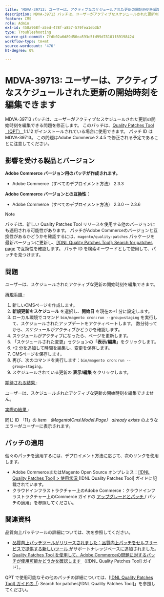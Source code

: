 ```yaml
---
title: 'MDVA-39713: ユーザーは、アクティブなスケジュールされた更新の開始時刻を編集できます'
description: MDVA-39713 パッチは、ユーザーがアクティブなスケジュールされた更新の開始時刻を編集できる問題を修正します。 このパッチは、[Quality Patches Tool （QPT） ] （https://experienceleague.adobe.com/en/docs/commerce-operations/tools/quality-patches-tool/quality-patches-tool-to-self-serve-quality-patches） 1.1.12 がインストールされている場合に利用できます。 パッチ ID は MDVA-39713。 この問題はAdobe Commerce 2.4.5 で修正される予定であることに注意してください。
feature: CMS
role: Admin
exl-id: 450a968f-a5ed-478f-a857-579fea1eb3b7
type: Troubleshooting
source-git-commit: 7fdb02a6d89d50ea593c5fd99d78101f89198424
workflow-type: tm+mt
source-wordcount: '476'
ht-degree: 0%

---
```


# MDVA-39713: ユーザーは、アクティブなスケジュールされた更新の開始時刻を編集できます

MDVA-39713 パッチは、ユーザーがアクティブなスケジュールされた更新の開始時刻を編集できる問題を修正します。 このパッチは、[Quality Patches Tool （QPT） ](https://experienceleague.adobe.com/en/docs/commerce-operations/tools/quality-patches-tool/quality-patches-tool-to-self-serve-quality-patches)1.1.12 がインストールされている場合に使用できます。 パッチ ID は MDVA-39713。 この問題はAdobe Commerce 2.4.5 で修正される予定であることに注意してください。

## 影響を受ける製品とバージョン

**Adobe Commerce バージョン用のパッチが作成されます。**

* Adobe Commerce（すべてのデプロイメント方法） 2.3.3

**Adobe Commerce バージョンとの互換性：**

* Adobe Commerce（すべてのデプロイメント方法） 2.3.0 ～ 2.3.6

>[!NOTE]
>
>パッチは、新しい Quality Patches Tool リリースを使用する他のバージョンにも適用される可能性があります。 パッチがAdobe Commerceのバージョンと互換性があるかどうかを確認するには、`magento/quality-patches` パッケージを最新バージョンに更新し、[[!DNL Quality Patches Tool]: Search for patches page](https://experienceleague.adobe.com/en/docs/commerce-operations/tools/quality-patches-tool/quality-patches-tool-to-self-serve-quality-patches) で互換性を確認します。 パッチ ID を検索キーワードとして使用して、パッチを見つけます。

## 問題

ユーザーは、スケジュールされたアクティブな更新の開始時刻を編集できます。

<u> 再現手順 </u>:

1. 新しいCMSページを作成します。
1. **新規更新をスケジュール** を選択し、**開始日** を現在の+1 分に設定します。
1. ローカル環境でコマンド `bin/magento cron:run --group=staging` を実行して、スケジュールされたアップデートをアクティベートします。 数分待ってから、スケジュールがアクティブかどうかを確認します。
1. スケジュールがアクティブになったら、ページを更新します。
1. 「スケジュールされた変更」セクションの「**表示/編集**」をクリックします。
1. +2 分を追加して時間を編集し、変更を保存します。
1. CMSページを保存します。
1. 再び、次のコマンドを実行します：`bin/magento cron:run --group=staging`。
1. スケジュールされている更新の **表示/編集** をクリックします。

<u> 期待される結果 </u>:

ユーザーは、スケジュールされたアクティブな更新の開始時刻を編集できません。

<u> 実際の結果 </u>:

同じ ID 「11」の *Item （Magento\Cms\Model\Page） already exists* のようなエラーがユーザーに表示されます。

## パッチの適用

個々のパッチを適用するには、デプロイメント方法に応じて、次のリンクを使用します。

* Adobe CommerceまたはMagento Open Source オンプレミス：[[!DNL Quality Patches Tool] > 使用状況 ](/help/tools/quality-patches-tool/usage.md)[!DNL Quality Patches Tool] ガイドに記載されています。
* クラウドインフラストラクチャー上のAdobe Commerce：クラウドインフラストラクチャー上のCommerce ガイドの [ アップグレードとパッチ ](https://experienceleague.adobe.com/docs/commerce-cloud-service/user-guide/develop/upgrade/apply-patches.html)/ パッチの適用」を参照してください。

## 関連資料

品質向上パッチツールの詳細については、次を参照してください。

* [ 品質向上パッチツールがリリースされました：品質向上パッチをセルフサービスで提供する新しいツール ](https://experienceleague.adobe.com/en/docs/commerce-operations/tools/quality-patches-tool/quality-patches-tool-to-self-serve-quality-patches) がサポートナレッジベースに追加されました。
* [Quality Patches Tool を使用して、Adobe Commerceの問題に対するパッチが使用可能かどうかを確認します ](/help/tools/quality-patches-tool/patches-available-in-qpt/check-patch-for-magento-issue-with-magento-quality-patches.md) （[!DNL Quality Patches Tool] ガイド）。

QPT で使用可能なその他のパッチの詳細については、[[!DNL Quality Patches Tool] ガイドの「](https://experienceleague.adobe.com/tools/commerce-quality-patches/index.html): Search for patches[!DNL Quality Patches Tool]」を参照してください。
